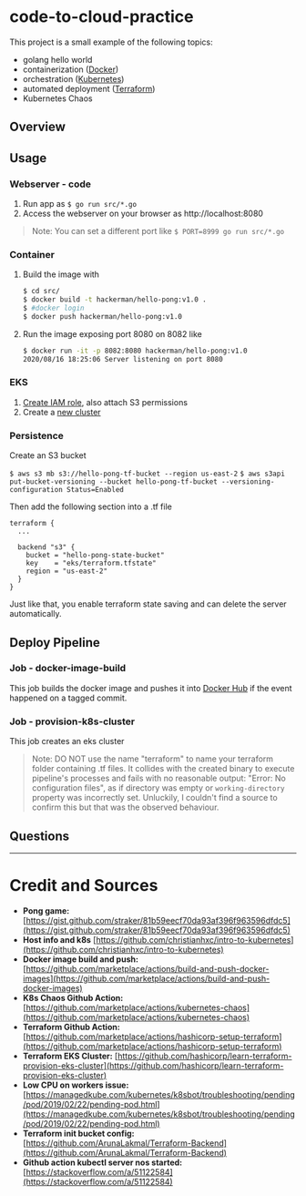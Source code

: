 code-to-cloud-practice
===

This project is a small example of the following topics:

- golang hello world
- containerization ([Docker](docker.io))
- orchestration ([Kubernetes](k8s.io))
- automated deployment ([Terraform](terraform.io))
- Kubernetes Chaos

Overview
---

Usage
---

### Webserver - code

1. Run app as `$ go run src/*.go`
2. Access the webserver on your browser as http://localhost:8080

> Note: You can set a different port like `$ PORT=8999 go run src/*.go`

### Container

1. Build the image with 

    ```bash
    $ cd src/
    $ docker build -t hackerman/hello-pong:v1.0 .
    $ #docker login
    $ docker push hackerman/hello-pong:v1.0
    ```

2. Run the image exposing port 8080 on 8082 like

    ```bash
    $ docker run -it -p 8082:8080 hackerman/hello-pong:v1.0
    2020/08/16 18:25:06 Server listening on port 8080
    ```

### EKS

1. [Create IAM role](https://docs.aws.amazon.com/eks/latest/userguide/service_IAM_role.html#create-service-role), also attach S3 permissions
2. Create a [new cluster](https://learn.hashicorp.com/tutorials/terraform/eks)

### Persistence

Create an S3 bucket 

`$ aws s3 mb s3://hello-pong-tf-bucket --region us-east-2`
`$ aws s3api put-bucket-versioning --bucket hello-pong-tf-bucket --versioning-configuration Status=Enabled`

Then add the following section into a .tf file 

```
terraform {
  ...

  backend "s3" {
    bucket = "hello-pong-state-bucket"
    key    = "eks/terraform.tfstate"
    region = "us-east-2"
  }
}
```

Just like that, you enable terraform state saving and can delete the server automatically.

Deploy Pipeline
---

### Job - docker-image-build

This job builds the docker image and pushes it into [Docker Hub](https://hub.docker.com/repository/docker/hackerman/hello-pong) if the event happened on a tagged commit.

### Job - provision-k8s-cluster

This job creates an eks cluster

> Note: DO NOT use the name "terraform" to name your terraform folder containing .tf files. It collides with the created binary to execute pipeline's processes and fails with no reasonable output: "Error: No configuration files", as if directory was empty or `working-directory` property was incorrectly set. Unluckily, I couldn't find a source to confirm this but that was the observed behaviour.

Questions
---

---

# Credit and Sources

- **Pong game:** [https://gist.github.com/straker/81b59eecf70da93af396f963596dfdc5](https://gist.github.com/straker/81b59eecf70da93af396f963596dfdc5)
- **Host info and k8s** [https://github.com/christianhxc/intro-to-kubernetes](https://github.com/christianhxc/intro-to-kubernetes)
- **Docker image build and push:** [https://github.com/marketplace/actions/build-and-push-docker-images](https://github.com/marketplace/actions/build-and-push-docker-images)
- **K8s Chaos Github Action:** [https://github.com/marketplace/actions/kubernetes-chaos](https://github.com/marketplace/actions/kubernetes-chaos)
- **Terraform Github Action:** [https://github.com/marketplace/actions/hashicorp-setup-terraform](https://github.com/marketplace/actions/hashicorp-setup-terraform)
- **Terraform EKS Cluster:** [https://github.com/hashicorp/learn-terraform-provision-eks-cluster](https://github.com/hashicorp/learn-terraform-provision-eks-cluster)
- **Low CPU on workers issue:** [https://managedkube.com/kubernetes/k8sbot/troubleshooting/pending/pod/2019/02/22/pending-pod.html](https://managedkube.com/kubernetes/k8sbot/troubleshooting/pending/pod/2019/02/22/pending-pod.html)
- **Terraform init bucket config:** [https://github.com/ArunaLakmal/Terraform-Backend](https://github.com/ArunaLakmal/Terraform-Backend)
- **Github action kubectl server nos started:** [https://stackoverflow.com/a/51122584](https://stackoverflow.com/a/51122584)